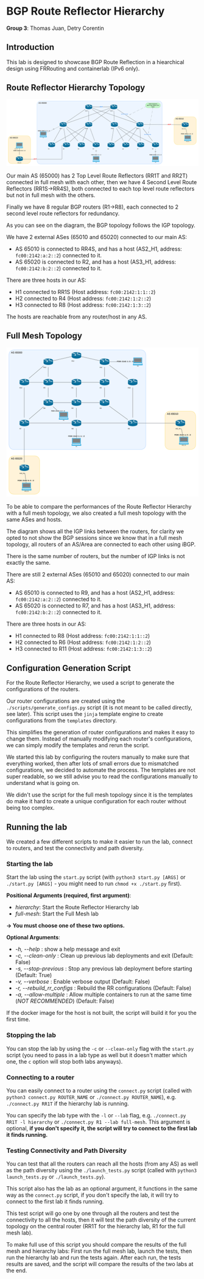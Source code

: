 # BGP Route Reflector Hierarchy

**Group 3**: Thomas Juan, Detry Corentin

## Introduction

This lab is designed to showcase BGP Route Reflection in a hiearchical design using FRRouting and containerlab (IPv6 only).

## Route Reflector Hierarchy Topology

![Diagram of Route Reflector Hierarchy](./images/diagram_rr_hierarchy.png)

Our main AS (65000) has 2 Top Level Route Reflectors (RR1T and RR2T) connected in full mesh with each other, then we have 4 Second Level Route Reflectors (RR1S->RR4S), both connected to each top level route reflectors but not in full mesh with the others.

Finally we have 8 regular BGP routers (R1->R8), each connected to 2 second level route reflectors for redundancy.

As you can see on the diagram, the BGP topology follows the IGP topology.

We have 2 external ASes (65010 and 65020) connected to our main AS:
- AS 65010 is connected to RR4S, and has a host (AS2_H1, address: `fc00:2142:a:2::2`) connected to it.
- AS 65020 is connected to R2, and has a host (AS3_H1, address: `fc00:2142:b:2::2`) connected to it.

There are three hosts in our AS:
- H1 connected to RR1S (Host address: `fc00:2142:1:1::2`)
- H2 connected to R4 (Host address: `fc00:2142:1:2::2`)
- H3 connected to R8 (Host address: `fc00:2142:1:3::2`)

The hosts are reachable from any router/host in any AS.

## Full Mesh Topology
![Diagram of Full Mesh Topology](./images/diagram_full_mesh.png)

To be able to compare the performances of the Route Reflector Hierarchy with a full mesh topology, we also created a full mesh topology with the same ASes and hosts.

The diagram shows all the IGP links between the routers, for clarity we opted to not show the BGP sessions since we know that in a full mesh topology, all routers of an AS/Area are connected to each other using iBGP.

There is the same number of routers, but the number of IGP links is not exactly the same.

There are still 2 external ASes (65010 and 65020) connected to our main AS:
- AS 65010 is connected to R9, and has a host (AS2_H1, address: `fc00:2142:a:2::2`) connected to it.
- AS 65020 is connected to R7, and has a host (AS3_H1, address: `fc00:2142:b:2::2`) connected to it.

There are three hosts in our AS:
- H1 connected to R8 (Host address: `fc00:2142:1:1::2`)
- H2 connected to R6 (Host address: `fc00:2142:1:2::2`)
- H3 connected to R11 (Host address: `fc00:2142:1:3::2`)

## Configuration Generation Script
For the Route Reflector Hierarchy, we used a script to generate the configurations of the routers.

Our router configurations are created using the `./scripts/generate_configs.py` script (it is not meant to be called directly, see later). This script uses the `jinja` template engine to create configurations from the `templates` directory.

This simplifies the generation of router configurations and makes it easy to change them. Instead of manually modifying each router's configurations, we can simply modify the templates and rerun the script.

We started this lab by configuring the routers manually to make sure that everything worked, then after lots of small errors due to mismatched configurations, we decided to automate the process.
The templates are not super readable, so we still advise you to read the configurations manually to understand what is going on.

We didn't use the script for the full mesh topology since it is the templates do make it hard to create a unique configuration for each router without being too complex.

## Running the lab

We created a few different scripts to make it easier to run the lab, connect to routers, and test the connectivity and path diversity.

### Starting the lab
Start the lab using the `start.py` script (with `python3 start.py [ARGS]` or `./start.py [ARGS]` - you might need to run `chmod +x ./start.py` first).

**Positional Arguments (required, first argument)**:
- _hierarchy_: Start the Route Reflector Hierarchy lab
- _full-mesh_: Start the Full Mesh lab

**-> You must choose one of these two options.**

**Optional Arguments**:
-  _-h, --help_               :  show a help message and exit
-  _-c, --clean-only_         :  Clean up previous lab deployments and exit (Default: False)
-  _-s, --stop-previous_      :  Stop any previous lab deployment before starting (Default: True)
-  _-v, --verbose_            :  Enable verbose output (Default: False)
-  _-r, --rebuild_rr_configs_ :  Rebuild the RR configurations (Default: False)
-  _-a, --allow-multiple_     :  Allow multiple containers to run at the same time (_NOT RECOMMENDED_) (Default: False)

If the docker image for the host is not built, the script will build it for you the first time.

### Stopping the lab
You can stop the lab by using the `-c` or `--clean-only` flag with the `start.py` script (you need to pass in a lab type as well but it doesn't matter which one, the `c` option will stop both labs anyways).

### Connecting to a router

You can easily connect to a router using the `connect.py` script (called with `python3 connect.py ROUTER_NAME` or `./connect.py ROUTER_NAME`), e.g. `./connect.py RR1T` if the hierarchy lab is running.

You can specify the lab type with the `-l` or `--lab` flag, e.g. `./connect.py RR1T -l hierarchy` or `./connect.py R1 --lab full-mesh`.
This argument is optional, **if you don't specify it, the script will try to connect to the first lab it finds running.**

### Testing Connectivity and Path Diversity

You can test that all the routers can reach all the hosts (from any AS) as well as the path diversity using the `./launch_tests.py` script (called with `python3 launch_tests.py` or `./launch_tests.py`).

This script also has the lab as an optional argument, it functions in the same way as the `connect.py` script, if you don't specify the lab, it will try to connect to the first lab it finds running.

This test script will go one by one through all the routers and test the connectivity to all the hosts, then it will test the path diversity of the current topology on the central router (RR1T for the hierarchy lab, R1 for the full mesh lab).

To make full use of this script you should compare the results of the full mesh and hierarchy labs: First run the full mesh lab, launch the tests, then run the hierarchy lab and run the tests again. After each run, the tests results are saved, and the script will compare the results of the two labs at the end.
